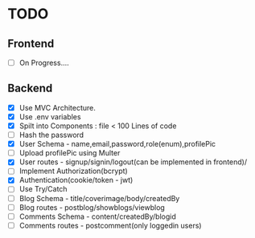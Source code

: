 # TODO

## Frontend

- [ ] On Progress....

## Backend

- [x] Use MVC Architecture.
- [x] Use .env variables
- [x] Spilt into Components : file < 100 Lines of code
- [ ] Hash the password
- [x] User Schema - name,email,password,role(enum),profilePic
- [ ] Upload profilePic using Multer
- [x] User routes - signup/signin/logout(can be implemented in frontend)/
- [ ] Implement Authorization(bcrypt)
- [x] Authentication(cookie/token - jwt)
- [ ] Use Try/Catch
- [ ] Blog Schema - title/coverimage/body/createdBy
- [ ] Blog routes - postblog/showblogs/viewblog
- [ ] Comments Schema - content/createdBy/blogid
- [ ] Comments routes - postcomment(only loggedin users)
